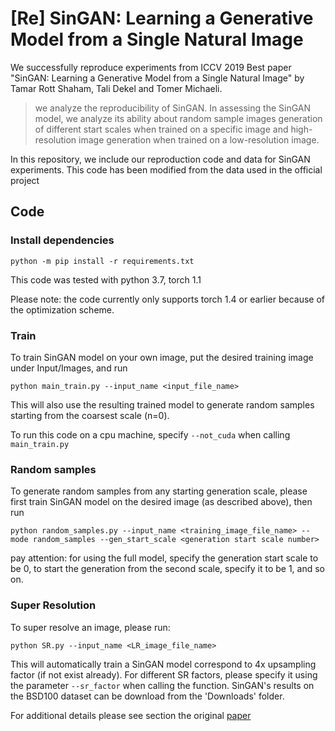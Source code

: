 # [Re] SinGAN: Learning a Generative Model from a Single Natural Image

We successfully reproduce experiments from ICCV 2019 Best paper "SinGAN: Learning a Generative Model from a Single Natural Image" by Tamar Rott Shaham, Tali Dekel and Tomer Michaeli.

> we analyze the reproducibility of SinGAN. In assessing the SinGAN model, we analyze its ability about random sample images generation of different start scales when trained on a specific image and high-resolution image generation when trained on a low-resolution image.

In this repository, we include our reproduction code and data for SinGAN experiments. This code has been modified from the data used in the official project

## Code

### Install dependencies

```
python -m pip install -r requirements.txt
```

This code was tested with python 3.7, torch 1.1

Please note: the code currently only supports torch 1.4 or earlier because of the optimization scheme.

###  Train
To train SinGAN model on your own image, put the desired training image under Input/Images, and run

```
python main_train.py --input_name <input_file_name>
```

This will also use the resulting trained model to generate random samples starting from the coarsest scale (n=0).

To run this code on a cpu machine, specify `--not_cuda` when calling `main_train.py`

###  Random samples
To generate random samples from any starting generation scale, please first train SinGAN model on the desired image (as described above), then run 

```
python random_samples.py --input_name <training_image_file_name> --mode random_samples --gen_start_scale <generation start scale number>
```

pay attention: for using the full model, specify the generation start scale to be 0, to start the generation from the second scale, specify it to be 1, and so on. 

### Super Resolution
To super resolve an image, please run:
```
python SR.py --input_name <LR_image_file_name>
```
This will automatically train a SinGAN model correspond to 4x upsampling factor (if not exist already).
For different SR factors, please specify it using the parameter `--sr_factor` when calling the function.
SinGAN's results on the BSD100 dataset can be download from the 'Downloads' folder.

For additional details please see section the original [paper](https://arxiv.org/pdf/1905.01164.pdf)

<!-- ## Results
### Results reproducing original paper
#### Random samples generation
<p align="center" width="100%">
<img src="imgs\Figure1.png" style="width: 60%; min-width: 300px; display: block; margin: auto;">
</p>

#### Super Resolution
<p align="center" width="100%">
<img src="imgs\Figure2.png" style="width: 60%; min-width: 300px; display: block; margin: auto;">
</p>

### Results beyond original paper
<p align="center" width="100%">
<img src="imgs\Figure3.png" style="width: 60%; min-width: 300px; display: block; margin: auto;">
</p>

#### Super Resolution
<p align="center" width="100%">
<img src="imgs\Figure4.png" style="width: 60%; min-width: 300px; display: block; margin: auto;">
</p> -->
